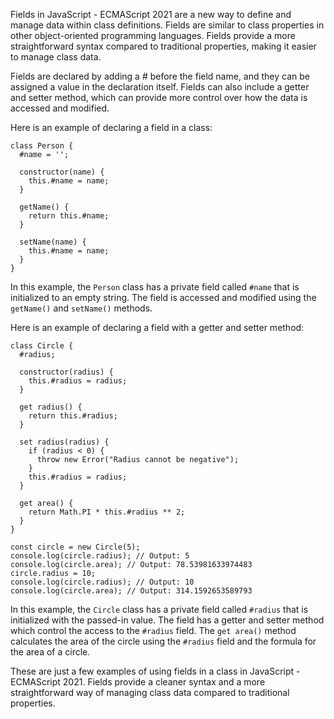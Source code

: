 Fields in JavaScript - ECMAScript 2021 are a new way to define and manage data within class definitions. Fields are similar to class properties in other object-oriented programming languages. Fields provide a more straightforward syntax compared to traditional properties, making it easier to manage class data. 

Fields are declared by adding a # before the field name, and they can be assigned a value in the declaration itself. Fields can also include a getter and setter method, which can provide more control over how the data is accessed and modified.

Here is an example of declaring a field in a class:

```
class Person {
  #name = '';

  constructor(name) {
    this.#name = name;
  }

  getName() {
    return this.#name;
  }

  setName(name) {
    this.#name = name;
  }
}
```

In this example, the `Person` class has a private field called `#name` that is initialized to an empty string. The field is accessed and modified using the `getName()` and `setName()` methods.

Here is an example of declaring a field with a getter and setter method:

```
class Circle {
  #radius;

  constructor(radius) {
    this.#radius = radius;
  }

  get radius() {
    return this.#radius;
  }

  set radius(radius) {
    if (radius < 0) {
      throw new Error("Radius cannot be negative");
    }
    this.#radius = radius;
  }

  get area() {
    return Math.PI * this.#radius ** 2;
  }
}

const circle = new Circle(5);
console.log(circle.radius); // Output: 5
console.log(circle.area); // Output: 78.53981633974483
circle.radius = 10;
console.log(circle.radius); // Output: 10
console.log(circle.area); // Output: 314.1592653589793
```

In this example, the `Circle` class has a private field called `#radius` that is initialized with the passed-in value. The field has a getter and setter method which control the access to the `#radius` field. The `get area()` method calculates the area of the circle using the `#radius` field and the formula for the area of a circle. 

These are just a few examples of using fields in a class in JavaScript - ECMAScript 2021. Fields provide a cleaner syntax and a more straightforward way of managing class data compared to traditional properties.
